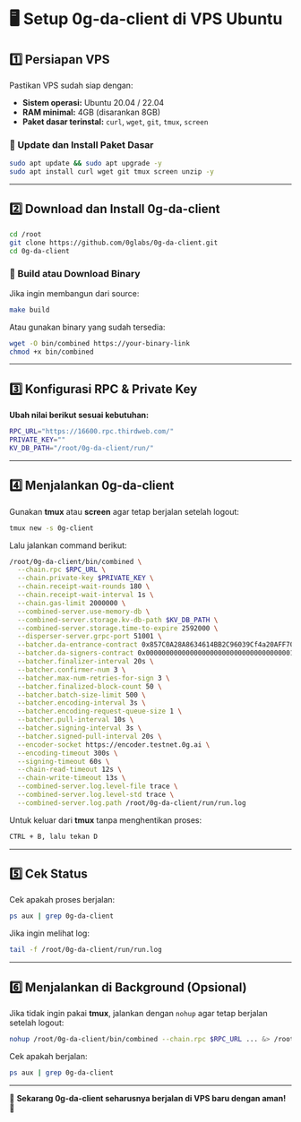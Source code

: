 # 🖥️ Setup 0g-da-client di VPS Ubuntu

## 1️⃣ Persiapan VPS
Pastikan VPS sudah siap dengan:
- **Sistem operasi:** Ubuntu 20.04 / 22.04
- **RAM minimal:** 4GB (disarankan 8GB)
- **Paket dasar terinstal:** `curl`, `wget`, `git`, `tmux`, `screen`

### 🔹 Update dan Install Paket Dasar
```bash
sudo apt update && sudo apt upgrade -y
sudo apt install curl wget git tmux screen unzip -y
```

---

## 2️⃣ Download dan Install 0g-da-client
```bash
cd /root
git clone https://github.com/0glabs/0g-da-client.git
cd 0g-da-client
```

### 🔹 Build atau Download Binary
Jika ingin membangun dari source:
```bash
make build
```
Atau gunakan binary yang sudah tersedia:
```bash
wget -O bin/combined https://your-binary-link
chmod +x bin/combined
```

---

## 3️⃣ Konfigurasi RPC & Private Key
**Ubah nilai berikut sesuai kebutuhan:**
```bash
RPC_URL="https://16600.rpc.thirdweb.com/"
PRIVATE_KEY=""
KV_DB_PATH="/root/0g-da-client/run/"
```

---

## 4️⃣ Menjalankan 0g-da-client
Gunakan **tmux** atau **screen** agar tetap berjalan setelah logout:
```bash
tmux new -s 0g-client
```
Lalu jalankan command berikut:
```bash
/root/0g-da-client/bin/combined \
  --chain.rpc $RPC_URL \
  --chain.private-key $PRIVATE_KEY \
  --chain.receipt-wait-rounds 180 \
  --chain.receipt-wait-interval 1s \
  --chain.gas-limit 2000000 \
  --combined-server.use-memory-db \
  --combined-server.storage.kv-db-path $KV_DB_PATH \
  --combined-server.storage.time-to-expire 2592000 \
  --disperser-server.grpc-port 51001 \
  --batcher.da-entrance-contract 0x857C0A28A8634614BB2C96039Cf4a20AFF709Aa9 \
  --batcher.da-signers-contract 0x0000000000000000000000000000000000001000 \
  --batcher.finalizer-interval 20s \
  --batcher.confirmer-num 3 \
  --batcher.max-num-retries-for-sign 3 \
  --batcher.finalized-block-count 50 \
  --batcher.batch-size-limit 500 \
  --batcher.encoding-interval 3s \
  --batcher.encoding-request-queue-size 1 \
  --batcher.pull-interval 10s \
  --batcher.signing-interval 3s \
  --batcher.signed-pull-interval 20s \
  --encoder-socket https://encoder.testnet.0g.ai \
  --encoding-timeout 300s \
  --signing-timeout 60s \
  --chain-read-timeout 12s \
  --chain-write-timeout 13s \
  --combined-server.log.level-file trace \
  --combined-server.log.level-std trace \
  --combined-server.log.path /root/0g-da-client/run/run.log
```

Untuk keluar dari **tmux** tanpa menghentikan proses:
```bash
CTRL + B, lalu tekan D
```

---

## 5️⃣ Cek Status
Cek apakah proses berjalan:
```bash
ps aux | grep 0g-da-client
```
Jika ingin melihat log:
```bash
tail -f /root/0g-da-client/run/run.log
```

---

## 6️⃣ Menjalankan di Background (Opsional)
Jika tidak ingin pakai **tmux**, jalankan dengan `nohup` agar tetap berjalan setelah logout:
```bash
nohup /root/0g-da-client/bin/combined --chain.rpc $RPC_URL ... &> /root/0g-da-client/run.log &
```

Cek apakah berjalan:
```bash
ps aux | grep 0g-da-client
```

---

🎯 **Sekarang 0g-da-client seharusnya berjalan di VPS baru dengan aman!** 🚀
